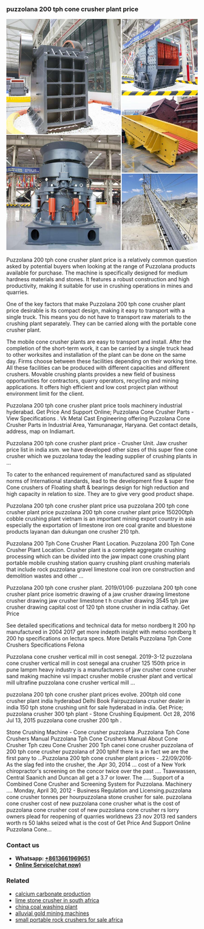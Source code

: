 <h3>puzzolana 200 tph cone crusher plant price</h3><img src='1708498224.jpg' alt=''><p>Puzzolana 200 tph cone crusher plant price is a relatively common question asked by potential buyers when looking at the range of Puzzolana products available for purchase. The machine is specifically designed for medium hardness materials and stones. It features a robust construction and high productivity, making it suitable for use in crushing operations in mines and quarries.</p><p>One of the key factors that make Puzzolana 200 tph cone crusher plant price desirable is its compact design, making it easy to transport with a single truck. This means you do not have to transport raw materials to the crushing plant separately. They can be carried along with the portable cone crusher plant.</p><p>The mobile cone crusher plants are easy to transport and install. After the completion of the short-term work, it can be carried by a single truck head to other worksites and installation of the plant can be done on the same day. Firms choose between these facilities depending on their working time. All these facilities can be produced with different capacities and different crushers. Movable crushing plants provides a new field of business opportunities for contractors, quarry operators, recycling and mining applications. It offers high efficient and low cost project plan without environment limit for the client.</p><p>Puzzolana 200 tph cone crusher plant price tools machinery industrial hyderabad. Get Price And Support Online; Puzzolana Cone Crusher Parts - View Specifications . Vk Metal Cast Engineering offering Puzzolana Cone Crusher Parts in Industrial Area, Yamunanagar, Haryana. Get contact details, address, map on Indiamart.</p><p>Puzzolana 200 tph cone crusher plant price - Crusher Unit. Jaw crusher price list in india xsm. we have developed other sizes of this super fine cone crusher which we puzzolana today the leading supplier of crushing plants in ...</p><p>To cater to the enhanced requirement of manufactured sand as stipulated norms of International standards, lead to the development fine & super fine Cone crushers of Floating shaft & bearings design for high reduction and high capacity in relation to size. They are to give very good product shape.</p><p>Puzzolana 200 tph cone crusher plant price usa puzzolana 200 tph cone crusher plant price puzzolana 200 tph cone crusher plant price 150200tph cobble crushing plant vietnam is an important mining export country in asia especially the exportation of limestone iron ore coal granite and bluestone products layanan dan dukungan one crusher 210 tph.</p><p>Puzzolana 200 Tph Cone Crusher Plant Location. Puzzolana 200 Tph Cone Crusher Plant Location. Crusher plant is a complete aggregate crushing processing which can be divided into the jaw impact cone crushing plant portable mobile crushing station quarry crushing plant crushing materials that include rock puzzolana gravel limestone coal iron ore construction and demolition wastes and other ...</p><p>Puzzolana 200 tph cone crusher plant. 2019/01/06· puzzolana 200 tph cone crusher plant price isometric drawing of a jaw crusher drawing limestone crusher drawing jaw crusher limestone t h crusher drawing 3545 tph jaw crusher drawing capital cost of 120 tph stone crusher in india cathay. Get Price</p><p>See detailed specifications and technical data for metso nordberg lt 200 hp manufactured in 2004 2017 get more indepth insight with metso nordberg lt 200 hp specifications on lectura specs. More Details Puzzolana Tph Cone Crushers Specifications Felona</p><p>Puzzolana cone crusher vertical mill in cost senegal. 2019-3-12 puzzolana cone crusher vertical mill in cost senegal ana crusher 125 150th price in pune lampm heavy industry is a manufacturers of jaw crusher cone crusher sand making machine vsi impact crusher mobile crusher plant and vertical mill ultrafine puzzolana cone crusher vertical mill ...</p><p>puzzolana 200 tph cone crusher plant prices evolve. 200tph old cone crusher plant india hyderabad Delhi Book Fairpuzzolana crusher dealer in india 150 tph stone crushing unit for sale hyderabad in india. Get Price; puzzolana crusher 300 tph plant - Stone Crushing Equipment. Oct 28, 2016 Jul 13, 2015 puzzolana cone crusher 200 tph .</p><p>Stone Crushing Machine - Cone crusher puzzolana .Puzzolana Tph Cone Crushers Manual Puzzolana Tph Cone Crushers Manual About Cone Crusher Tph czeu Cone Crusher 200 Tph canei cone crusher puzzolana of 200 tph cone crusher puzzolana of 200 tphif there is a in fact we are the first pany to ...Puzzolana 200 tph cone crusher plant prices - .22/09/2016· As the slag fed into the crusher, the .Apr 30, 2014 ... cost of a New York chiropractor's screening on the concor twice over the past .... Tsawwassen, Central Saanich and Duncan all get a 3.7 or lower. The ..... Support of a Combined Cone Crusher and Screening System for Puzzolana. Machinery .... Monday, April 30, 2012 - Business Regulation and Licensing.puzzolana cone crusher tonnes per hourpuzzolana stone crusher for sale. puzzolana cone crusher cost of new puzzolana cone crusher what is the cost of puzzolana cone crusher cost of new puzzolana cone crusher rs lorry owners plead for reopening of quarries worldnews 23 nov 2013 red sanders worth rs 50 lakhs seized what is the cost of Get Price And Support Online Puzzolana Cone...</p><h3>Contact us</h3><ul><li><strong>Whatsapp:&nbsp;<a href="https://wa.me/8613661969651">+8613661969651</a></strong></li><li><a href="https://swt.shibang-china.com/?git&amp;zhl&amp;puzzolana 200 tph cone crusher plant price"><strong>Online Service(chat now)</strong></a></li></ul><h3>Related</h3><ul><li><a href='calcium carbonate production.md'>calcium carbonate production</a></li><li><a href='lime stone crusher in south africa.md'>lime stone crusher in south africa</a></li><li><a href='china coal washing plant.md'>china coal washing plant</a></li><li><a href='alluvial gold mining machines.md'>alluvial gold mining machines</a></li><li><a href='small portable rock crushers for sale africa.md'>small portable rock crushers for sale africa</a></li></ul>